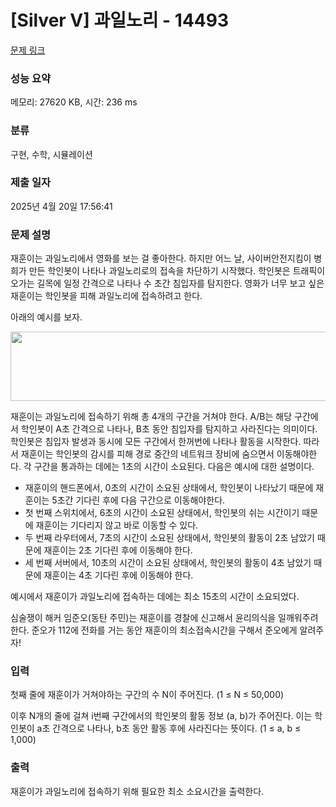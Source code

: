 # [Silver V] 과일노리 - 14493 

[문제 링크](https://www.acmicpc.net/problem/14493) 

### 성능 요약

메모리: 27620 KB, 시간: 236 ms

### 분류

구현, 수학, 시뮬레이션

### 제출 일자

2025년 4월 20일 17:56:41

### 문제 설명

<p>재훈이는 과일노리에서 영화를 보는 걸 좋아한다. 하지만 어느 날, 사이버안전지킴이 병희가 만든 학인봇이 나타나 과일노리로의 접속을 차단하기 시작했다. 학인봇은 트래픽이 오가는 길목에 일정 간격으로 나타나 수 초간 침입자를 탐지한다. 영화가 너무 보고 싶은 재훈이는 학인봇을 피해 과일노리에 접속하려고 한다.</p>

<p>아래의 예시를 보자.</p>

<p style="text-align: center;"><img alt="" src="https://onlinejudgeimages.s3-ap-northeast-1.amazonaws.com/problem/14493/1.png" style="height:111px; width:729px"></p>

<p>재훈이는 과일노리에 접속하기 위해 총 4개의 구간을 거쳐야 한다. A/B는 해당 구간에서 학인봇이 A초 간격으로 나타나, B초 동안 침입자를 탐지하고 사라진다는 의미이다. 학인봇은 침입자 발생과 동시에 모든 구간에서 한꺼번에 나타나 활동을 시작한다. 따라서 재훈이는 학인봇의 감시를 피해 경로 중간의 네트워크 장비에 숨으면서 이동해야한다. 각 구간을 통과하는 데에는 1초의 시간이 소요된다. 다음은 예시에 대한 설명이다.</p>

<ul>
	<li>재훈이의 핸드폰에서, 0초의 시간이 소요된 상태에서, 학인봇이 나타났기 때문에 재훈이는 5초간 기다린 후에 다음 구간으로 이동해야한다.</li>
	<li>첫 번째 스위치에서, 6초의 시간이 소요된 상태에서, 학인봇의 쉬는 시간이기 때문에 재훈이는 기다리지 않고 바로 이동할 수 있다.</li>
	<li>두 번째 라우터에서, 7초의 시간이 소요된 상태에서, 학인봇의 활동이 2초 남았기 때문에 재훈이는 2초 기다린 후에 이동해야 한다.</li>
	<li>세 번째 서버에서, 10초의 시간이 소요된 상태에서, 학인봇의 활동이 4초 남았기 때문에 재훈이는 4초 기다린 후에 이동해야 한다.</li>
</ul>

<p>예시에서 재훈이가 과일노리에 접속하는 데에는 최소 15초의 시간이 소요되었다.</p>

<p>심술쟁이 해커 임준오(동탄 주민)는 재훈이를 경찰에 신고해서 윤리의식을 일깨워주려 한다. 준오가 112에 전화를 거는 동안 재훈이의 최소접속시간을 구해서 준오에게 알려주자!</p>

### 입력 

 <p>첫째 줄에 재훈이가 거쳐야하는 구간의 수 N이 주어진다. (1 ≤ N ≤ 50,000)</p>

<p>이후 N개의 줄에 걸쳐 i번째 구간에서의 학인봇의 활동 정보 (a, b)가 주어진다. 이는 학인봇이 a초 간격으로 나타나, b초 동안 활동 후에 사라진다는 뜻이다. (1 ≤ a, b ≤ 1,000)</p>

### 출력 

 <p>재훈이가 과일노리에 접속하기 위해 필요한 최소 소요시간을 출력한다.</p>


